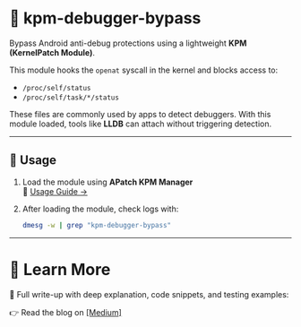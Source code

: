 # 🔐 kpm-debugger-bypass

Bypass Android anti-debug protections using a lightweight **KPM (KernelPatch Module)**.

This module hooks the `openat` syscall in the kernel and blocks access to:

- `/proc/self/status`
- `/proc/self/task/*/status`

These files are commonly used by apps to detect debuggers. With this module loaded, tools like **LLDB** can attach without triggering detection.

---

## 🚀 Usage

1. Load the module using **APatch KPM Manager**  
   📘 [Usage Guide →](https://apatch.dev/kpm-usage-guide.html#embed)

2. After loading the module, check logs with:

   ```sh
   dmesg -w | grep "kpm-debugger-bypass"

---

# 🧠 Learn More

📝 Full write-up with deep explanation, code snippets, and testing examples:

👉 Read the blog on [[Medium]](https://medium.com/@omerqw23451/%EF%B8%8F-android-anti-debugger-bypass-with-kpm-a-practical-fun-deep-dive-c4f2f92bd6fa)


